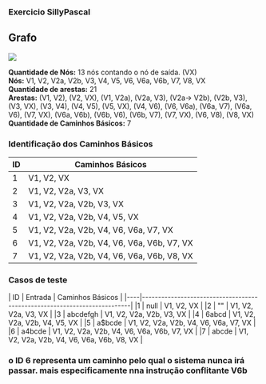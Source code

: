 ### Exercicio SillyPascal

## Grafo
<img src='https://g.gravizo.com/svg?
 digraph G {
 V1 -> V2;
 V2 -> VX;
 V1 -> V2a;
 V2a -> V3;
 V2a-> V2b;
 V2b -> V3;
 V3 -> VX;
 V3 -> V4;
 V4 -> V5;
 V5 -> VX;
 V4 -> V6;
 V6 -> V6a;
 V6a -> V7;
 V6a -> V6;
 V7 -> VX;
 V6a -> V6b;
 V6b -> V6;
 V6b -> V7;
 V7 -> VX;
 V6 -> V8;
 V8 -> VX;
 }
'/>

**Quantidade de Nós:** 13 nós contando o nó de saída. (VX) <br>
**Nós:** V1, V2, V2a, V2b, V3, V4, V5, V6, V6a, V6b, V7, V8, VX <br>
**Quantidade de arestas:** 21 <br>
**Arestas:** (V1, V2), (V2, VX), (V1, V2a), (V2a, V3), (V2a-> V2b), (V2b, V3), (V3, VX), (V3, V4), (V4, V5), (V5, VX), (V4, V6), (V6, V6a), (V6a, V7), (V6a, V6), (V7, VX), (V6a, V6b), (V6b, V6), (V6b, V7), (V7, VX), (V6, V8), (V8, VX) <br>
**Quantidade de Caminhos Básicos:** 7

### Identificação dos Caminhos Básicos
| ID | Caminhos Básicos                                                         |
|----|--------------------------------------------------------------------------|
|1   |V1, V2, VX                                                                |
|2   |V1, V2, V2a, V3, VX                                                       |
|3   |V1, V2, V2a, V2b, V3, VX                                                  |
|4   |V1, V2, V2a, V2b, V4, V5, VX                                              |
|5   |V1, V2, V2a, V2b, V4, V6, V6a, V7, VX                                     |
|6   |V1, V2, V2a, V2b, V4, V6, V6a, V6b, V7, VX                                |
|7   |V1, V2, V2a, V2b, V4, V6, V6a, V6b, V8, VX                                |

### Casos de teste
| ID | Entrada          | Caminhos Básicos                                      |
|----|--------------------------------------------------------------------------|
|1   | null             | V1, V2, VX                                            |
|2   | ""               | V1, V2, V2a, V3, VX                                   |
|3   | abcdefgh         | V1, V2, V2a, V2b, V3, VX                              |
|4   | 6abcd            | V1, V2, V2a, V2b, V4, V5, VX                          |
|5   | a$bcde           | V1, V2, V2a, V2b, V4, V6, V6a, V7, VX                 |
|6   | a4bcde           | V1, V2, V2a, V2b, V4, V6, V6a, V6b, V7, VX            |
|7   | abcde            | V1, V2, V2a, V2b, V4, V6, V6a, V6b, V8, VX            |

### o ID 6 representa um caminho pelo qual o sistema nunca irá passar. mais especificamente nna instrução conflitante V6b
